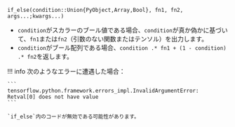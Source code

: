 ```
if_else(condition::Union{PyObject,Array,Bool}, fn1, fn2, args...;kwargs...)
```

  * `condition`がスカラーのブール値である場合、`condition`が真か偽かに基づいて、`fn1`または`fn2`（引数のない関数またはテンソル）を出力します。
  * `condition`がブール配列である場合、`condition .* fn1 + (1 - condition) .* fn2`を返します。

!!! info
    次のようなエラーに遭遇した場合：

    ```
    tensorflow.python.framework.errors_impl.InvalidArgumentError: Retval[0] does not have value
    ```

    `if_else`内のコードが無効である可能性があります。

